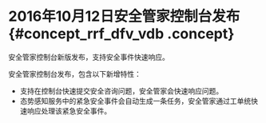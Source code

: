 # 2016年10月12日安全管家控制台发布 {#concept_rrf_dfv_vdb .concept}

安全管家控制台新版发布，支持安全事件快速响应。

安全管家控制台发布，包含以下新增特性：

-   支持在控制台快速提交安全咨询问题，安全管家会快速响应问题。
-   态势感知服务中的紧急安全事件会自动生成一条任务，安全管家通过工单统快速响应处理该紧急安全事件。

